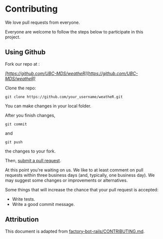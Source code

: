 # Contributing

We love pull requests from everyone. 

Everyone are welcome to follow the steps below to participate in this project.


## Using Github

Fork our repo at : 


*[https://github.com/UBC-MDS/weatheR](https://github.com/UBC-MDS/weatheR)*


Clone the repo:

```
git clone https://github.com/your_username/weatheR.git
```

You can make changes in your local folder.


After you finish changes,

```
git commit
``` 

and 

```
git push
``` 

the changes to your fork. 

Then, [submit a pull request](https://github.com/UBC-MDS/weatheR/compare).

At this point you're waiting on us. We like to at least comment on pull requests within three business days (and, typically, one business day). We may suggest some changes or improvements or alternatives.


Some things that will increase the chance that your pull request is accepted:
 
 - Write tests.
 - Write a good commit message.

## Attribution

This document is adapted from [factory-bot-rails/CONTRIBUTING.md](https://github.com/thoughtbot/factory_bot_rails/blob/master/CONTRIBUTING.md).
